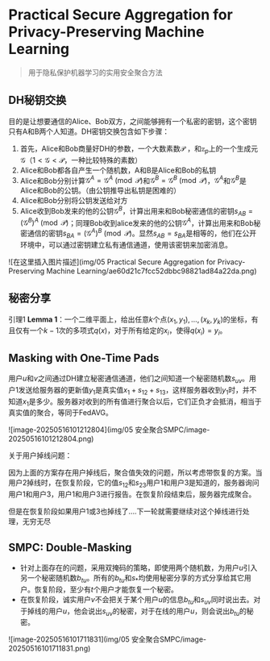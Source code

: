 # Practical Secure Aggregation for Privacy-Preserving Machine Learning

> 用于隐私保护机器学习的实用安全聚合方法



## DH秘钥交换

目的是让想要通信的Alice、Bob双方，之间能够拥有一个私密的密钥，这个密钥只有A和B两个人知道。DH密钥交换包含如下步骤：

1. 首先，Alice和Bob商量好DH的参数，一个大数素数$\mathcal{P}$ ，和$\mathbb{z}_p$上的一个生成元$\mathcal{G}$（$1 < \mathcal{G} < \mathcal{P}$，一种比较特殊的素数）
2. Alice和Bob都各自产生一个随机数，A和B是Alice和Bob的私钥
3. Alice和Bob分别计算$\mathcal{G}^A = \mathcal{G}^A \pmod{\mathcal{P}}$和$\mathcal{G}^B = \mathcal{G}^B \pmod{\mathcal{P}}$，$\mathcal{G}^A$和$\mathcal{G}^B$是Alice和Bob的公钥。（由公钥推导出私钥是困难的） 
4. Alice和Bob分别将公钥发送给对方 
5. Alice收到Bob发来的他的公钥$\mathcal{G}^B$，计算出用来和Bob秘密通信的密钥$s_{AB} = (\mathcal{G}^B)^A \pmod{\mathcal{P}}$；同理Bob收到alice发来的他的公钥$\mathcal{G}^A$，计算出用来和Bob秘密通信的密钥$s_{BA} = (\mathcal{G}^A)^B \pmod{\mathcal{P}}$。显然$s_{AB} = s_{BA}$是相等的，他们在公开环境中，可以通过密钥建立私有通信通道，使用该密钥来加密消息。 

![在这里插入图片描述](img/05 Practical Secure Aggregation for Privacy-Preserving Machine Learning/ae60d21c7fcc52dbbc98821ad84a22da.png)

## 秘密分享

引理1 **Lemma 1**：一个二维平面上，给出任意$k$个点$(x_1, y_1), \ldots, (x_k, y_k)$的坐标，有且仅有一个$k - 1$次的多项式$q(x)$，对于所有给定的$x_i$，使得$q(x_i)=y_i$。 

## Masking with One-Time Pads

用户$u$和$v$之间通过DH建立秘密通信通道，他们之间知道一个秘密随机数$s_{uv}$。用户1发送给服务器的更新值$y_1$是真实值$x_1 + s_{12} + s_{13}$，这样服务器收到$y_1$时，并不知道$x_1$是多少。服务器对收到的所有值进行聚合以后，它们正负才会抵消，相当于真实值的聚合，等同于FedAVG。 

![image-20250516101212804](img/05 安全聚合SMPC/image-20250516101212804.png)

关于用户掉线问题：

因为上面的方案存在用户掉线后，聚合值失效的问题，所以考虑带恢复的方案。当用户2掉线时，在恢复阶段，它的值$s_{12}$和$s_{23}$用户1和用户3是知道的，服务器询问用户1和用户3，用户1和用户3进行报告。在恢复阶段结束后，服务器完成聚合。 

但是在恢复阶段如果用户1或3也掉线了....下一轮就需要继续对这个掉线进行处理，无穷无尽



## SMPC: Double-Masking

- 针对上面存在的问题，采用双掩码的策略，即使用两个随机数，为用户$u$引入另一个秘密随机数$b_{tu}$。所有的$b_{tu}$和$s_{*}$均使用秘密分享的方式分享给其它用户。恢复阶段，至少有$t$个用户才能恢复一个秘密。
- 在恢复阶段，诚实用户$v$不会把关于某个用户$u$的信息$b_{tu}$和$s_{uv}$同时说出去。对于掉线的用户$u$，他会说出$s_{uv}$的秘密，对于在线的用户$u$，则会说出$b_{tu}$的秘密。 

![image-20250516101711831](img/05 安全聚合SMPC/image-20250516101711831.png)

